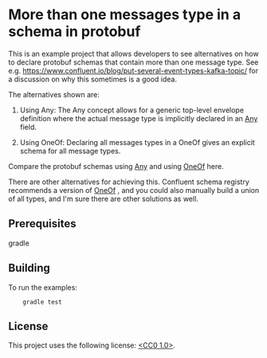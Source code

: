 # More than one messages type in a schema in protobuf

This is an example project that allows developers to see alternatives on how to declare protobuf schemas that contain
more than one message type. See e.g.
 https://www.confluent.io/blog/put-several-event-types-kafka-topic/ for a discussion on why this sometimes is a good
 idea.

The alternatives shown are:

1. Using Any: The Any concept allows for a generic top-level envelope definition where the actual message type is implicitly declared
in an [Any](https://developers.google.com/protocol-buffers/docs/proto3#any) field.

2. Using OneOf: Declaring all messages types in a OneOf gives an explicit schema for all message types.

Compare the protobuf schemas using [Any](src/main/proto/any/usingany.proto) and using [OneOf](src/main/proto/oneof/usingoneof.proto) 
here.

There are other alternatives for achieving this. Confluent schema registry recommends a version of 
[OneOf](https://docs.confluent.io/current/schema-registry/serdes-develop/serdes-protobuf.html#multiple-event-types-in-the-same-topic)
, and you could also manually build a union of all types, and I'm sure there are other solutions as well. 

## Prerequisites
gradle

## Building
To run the examples:
```
    gradle test
```

## License
This project uses the following license: [<CC0 1.0>](<https://creativecommons.org/publicdomain/zero/1.0/>).
